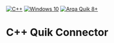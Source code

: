 [![C++](https://img.shields.io/badge/C++-%2011-green.svg)]()
[![Windows 10](https://img.shields.io/badge/Windows-7/8/10-blue.svg)](https://www.microsoft.com/)
[![Arqa Quik 8+](https://img.shields.io/badge/Arqa%20Quik-8+-green.svg)](https://arqatech.com/en/products/quik/)

# C++ Quik Connector
